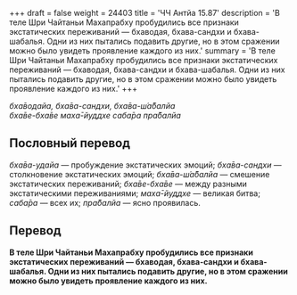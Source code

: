 +++
draft = false
weight = 24403
title = 'ЧЧ Антйа 15.87'
description = 'В теле Шри Чайтаньи Махапрабху пробудились все признаки экстатических переживаний — бхаводая, бхава-сандхи и бхава-шабалья. Одни из них пытались подавить другие, но в этом сражении можно было увидеть проявление каждого из них.'
summary = 'В теле Шри Чайтаньи Махапрабху пробудились все признаки экстатических переживаний — бхаводая, бхава-сандхи и бхава-шабалья. Одни из них пытались подавить другие, но в этом сражении можно было увидеть проявление каждого из них.'
+++

_бха̄водайа, бха̄ва-сандхи, бха̄ва-ш́а̄балйа  
бха̄ве-бха̄ве маха̄-йуддхе саба̄ра пра̄балйа_

## Пословный перевод

_бха̄ва_\-_удайа_ — пробуждение экстатических эмоций; _бха̄ва_\-_сандхи_ — столкновение экстатических эмоций; _бха̄ва_\-_ш́а̄балйа_ — смешение экстатических переживаний; _бха̄ве_\-_бха̄ве_ — между разными экстатическими переживаниями; _маха̄_\-_йуддхе_ — великая битва; _саба̄ра_ — всех их; _пра̄балйа_ — ясно проявилась.

## Перевод

**В теле Шри Чайтаньи Махапрабху пробудились все признаки экстатических переживаний — бхаводая, бхава-сандхи и бхава-шабалья. Одни из них пытались подавить другие, но в этом сражении можно было увидеть проявление каждого из них.**
